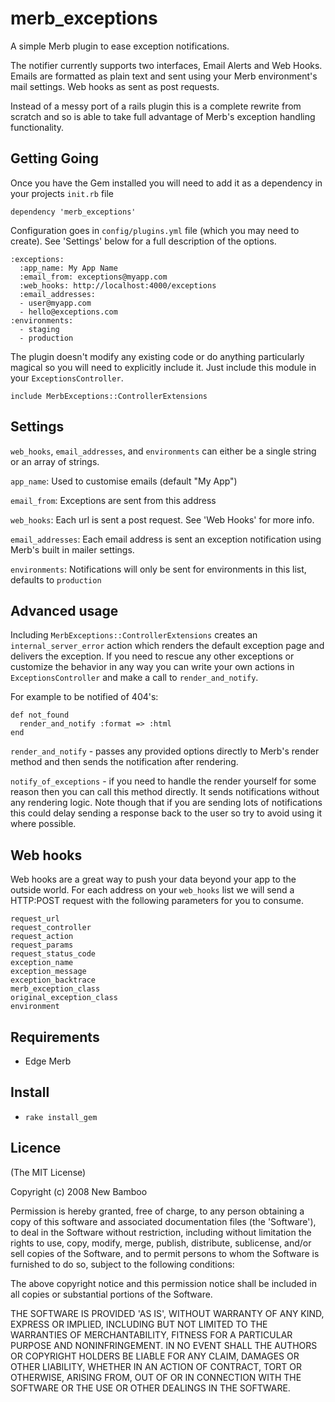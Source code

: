 merb_exceptions
===============
A simple Merb plugin to ease exception notifications.

The notifier currently supports two interfaces, Email Alerts and Web Hooks. Emails are formatted as plain text and sent using your Merb environment's mail settings. Web hooks as sent as post requests.

Instead of a messy port of a rails plugin this is a complete rewrite from scratch and so is able to take full advantage of Merb's exception handling functionality.

Getting Going
-------------
Once you have the Gem installed you will need to add it as a dependency in your projects `init.rb` file

    dependency 'merb_exceptions'

Configuration goes in `config/plugins.yml` file (which you may need to create). See 'Settings' below for a full description of the options.

    :exceptions:
      :app_name: My App Name
      :email_from: exceptions@myapp.com
      :web_hooks: http://localhost:4000/exceptions
      :email_addresses: 
      - user@myapp.com
      - hello@exceptions.com
    :environments:
      - staging
      - production

The plugin doesn't modify any existing code or do anything particularly magical so you will need to explicitly include it. Just include this module in your `ExceptionsController`.

    include MerbExceptions::ControllerExtensions

Settings
--------
`web_hooks`, `email_addresses`, and `environments` can either be a single string or an array of strings.

`app_name`: Used to customise emails (default "My App")

`email_from`: Exceptions are sent from this address

`web_hooks`: Each url is sent a post request. See 'Web Hooks' for more info.

`email_addresses`: Each email address is sent an exception notification using Merb's built in mailer settings.

`environments`: Notifications will only be sent for environments in this list, defaults to `production`

Advanced usage
--------------
Including `MerbExceptions::ControllerExtensions` creates an `internal_server_error` action which renders the default exception page and delivers the exception. If you need to rescue any other exceptions or customize the behavior in any way you can write your own actions in `ExceptionsController` and make a call to `render_and_notify`.

For example to be notified of 404's:

    def not_found
      render_and_notify :format => :html
    end

`render_and_notify` - passes any provided options directly to Merb's render method and then sends the notification after rendering.

`notify_of_exceptions` - if you need to handle the render yourself for some reason then you can call this method directly. It sends notifications without any rendering logic. Note though that if you are sending lots of notifications this could delay sending a response back to the user so try to avoid using it where possible.

Web hooks
---------
Web hooks are a great way to push your data beyond your app to the outside world. For each address on your `web_hooks` list we will send a HTTP:POST request with the following parameters for you to consume.

`request_url`  
`request_controller`  
`request_action`  
`request_params`  
`request_status_code`  
`exception_name`  
`exception_message`  
`exception_backtrace`  
`merb_exception_class`  
`original_exception_class`  
`environment`  

Requirements
------------
* Edge Merb

Install
-------
* `rake install_gem`

Licence
-------
(The MIT License)

Copyright (c) 2008 New Bamboo

Permission is hereby granted, free of charge, to any person obtaining
a copy of this software and associated documentation files (the
'Software'), to deal in the Software without restriction, including
without limitation the rights to use, copy, modify, merge, publish,
distribute, sublicense, and/or sell copies of the Software, and to
permit persons to whom the Software is furnished to do so, subject to
the following conditions:

The above copyright notice and this permission notice shall be
included in all copies or substantial portions of the Software.

THE SOFTWARE IS PROVIDED 'AS IS', WITHOUT WARRANTY OF ANY KIND,
EXPRESS OR IMPLIED, INCLUDING BUT NOT LIMITED TO THE WARRANTIES OF
MERCHANTABILITY, FITNESS FOR A PARTICULAR PURPOSE AND NONINFRINGEMENT.
IN NO EVENT SHALL THE AUTHORS OR COPYRIGHT HOLDERS BE LIABLE FOR ANY
CLAIM, DAMAGES OR OTHER LIABILITY, WHETHER IN AN ACTION OF CONTRACT,
TORT OR OTHERWISE, ARISING FROM, OUT OF OR IN CONNECTION WITH THE
SOFTWARE OR THE USE OR OTHER DEALINGS IN THE SOFTWARE.
